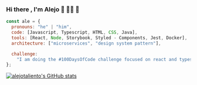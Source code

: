 ### Hi there , I'm Alejo :wave: :man_technologist: :sparkling_heart:

```js
const ale = {
  pronouns: "he" | "him",
  code: [Javascript, Typescript, HTML, CSS, Java],
  tools: [React, Node, Storybook, Styled - Components, Jest, Docker],
  architecture: ["microservices", "design system pattern"],

  challenge:
    "I am doing the #100DaysOfCode challenge focused on react and typescript",
};
```

[![alejotaliento's GitHub stats](https://github-readme-stats.vercel.app/api?username=alejotaliento&theme=gruvbox)](https://github.com/alejotaliento/github-readme-stats)
